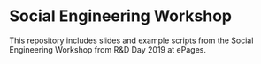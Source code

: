 # Social Engineering Workshop

This repository includes slides and example scripts from the Social Engineering Workshop from R&D Day 2019 at ePages.